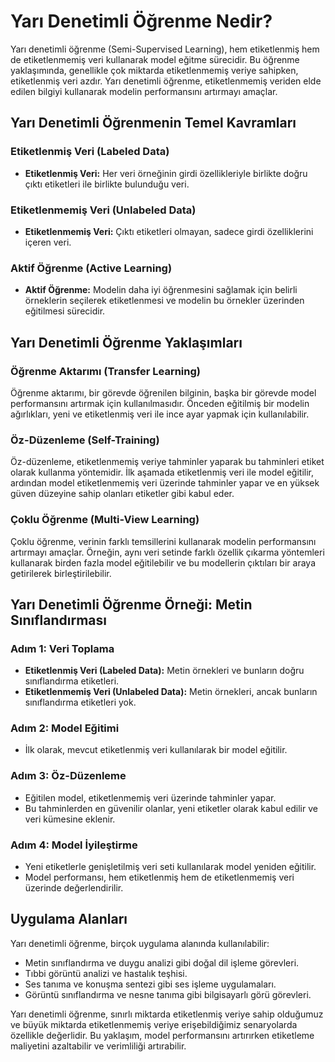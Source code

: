 # Yarı Denetimli Öğrenme Nedir?

Yarı denetimli öğrenme (Semi-Supervised Learning), hem etiketlenmiş hem de etiketlenmemiş veri kullanarak model eğitme sürecidir. Bu öğrenme yaklaşımında, genellikle çok miktarda etiketlenmemiş veriye sahipken, etiketlenmiş veri azdır. Yarı denetimli öğrenme, etiketlenmemiş veriden elde edilen bilgiyi kullanarak modelin performansını artırmayı amaçlar.

## Yarı Denetimli Öğrenmenin Temel Kavramları

### Etiketlenmiş Veri (Labeled Data)
- **Etiketlenmiş Veri:** Her veri örneğinin girdi özellikleriyle birlikte doğru çıktı etiketleri ile birlikte bulunduğu veri.

### Etiketlenmemiş Veri (Unlabeled Data)
- **Etiketlenmemiş Veri:** Çıktı etiketleri olmayan, sadece girdi özelliklerini içeren veri.

### Aktif Öğrenme (Active Learning)
- **Aktif Öğrenme:** Modelin daha iyi öğrenmesini sağlamak için belirli örneklerin seçilerek etiketlenmesi ve modelin bu örnekler üzerinden eğitilmesi sürecidir.

## Yarı Denetimli Öğrenme Yaklaşımları

### Öğrenme Aktarımı (Transfer Learning)
Öğrenme aktarımı, bir görevde öğrenilen bilginin, başka bir görevde model performansını artırmak için kullanılmasıdır. Önceden eğitilmiş bir modelin ağırlıkları, yeni ve etiketlenmiş veri ile ince ayar yapmak için kullanılabilir.

### Öz-Düzenleme (Self-Training)
Öz-düzenleme, etiketlenmemiş veriye tahminler yaparak bu tahminleri etiket olarak kullanma yöntemidir. İlk aşamada etiketlenmiş veri ile model eğitilir, ardından model etiketlenmemiş veri üzerinde tahminler yapar ve en yüksek güven düzeyine sahip olanları etiketler gibi kabul eder.

### Çoklu Öğrenme (Multi-View Learning)
Çoklu öğrenme, verinin farklı temsillerini kullanarak modelin performansını artırmayı amaçlar. Örneğin, aynı veri setinde farklı özellik çıkarma yöntemleri kullanarak birden fazla model eğitilebilir ve bu modellerin çıktıları bir araya getirilerek birleştirilebilir.

## Yarı Denetimli Öğrenme Örneği: Metin Sınıflandırması

### Adım 1: Veri Toplama
- **Etiketlenmiş Veri (Labeled Data):** Metin örnekleri ve bunların doğru sınıflandırma etiketleri.
- **Etiketlenmemiş Veri (Unlabeled Data):** Metin örnekleri, ancak bunların sınıflandırma etiketleri yok.

### Adım 2: Model Eğitimi
- İlk olarak, mevcut etiketlenmiş veri kullanılarak bir model eğitilir.

### Adım 3: Öz-Düzenleme
- Eğitilen model, etiketlenmemiş veri üzerinde tahminler yapar.
- Bu tahminlerden en güvenilir olanlar, yeni etiketler olarak kabul edilir ve veri kümesine eklenir.

### Adım 4: Model İyileştirme
- Yeni etiketlerle genişletilmiş veri seti kullanılarak model yeniden eğitilir.
- Model performansı, hem etiketlenmiş hem de etiketlenmemiş veri üzerinde değerlendirilir.

## Uygulama Alanları

Yarı denetimli öğrenme, birçok uygulama alanında kullanılabilir:
- Metin sınıflandırma ve duygu analizi gibi doğal dil işleme görevleri.
- Tıbbi görüntü analizi ve hastalık teşhisi.
- Ses tanıma ve konuşma sentezi gibi ses işleme uygulamaları.
- Görüntü sınıflandırma ve nesne tanıma gibi bilgisayarlı görü görevleri.

Yarı denetimli öğrenme, sınırlı miktarda etiketlenmiş veriye sahip olduğumuz ve büyük miktarda etiketlenmemiş veriye erişebildiğimiz senaryolarda özellikle değerlidir. Bu yaklaşım, model performansını artırırken etiketleme maliyetini azaltabilir ve verimliliği artırabilir.
